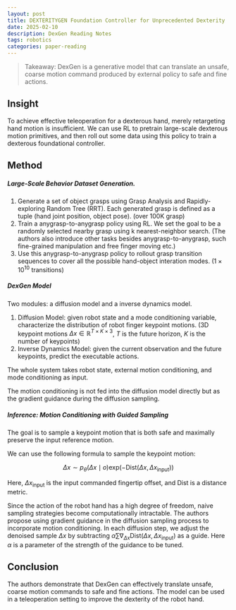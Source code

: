 ```yaml
---
layout: post
title: DEXTERITYGEN Foundation Controller for Unprecedented Dexterity
date: 2025-02-10
description: DexGen Reading Notes
tags: robotics
categories: paper-reading
---
```


> Takeaway: DexGen is a generative model that can translate an unsafe, coarse motion command produced by external policy to safe and fine actions.

## Insight

To achieve effective teleoperation for a dexterous hand, merely retargeting hand motion is insufficient. We can use RL to pretrain large-scale dexterous motion primitives, and then roll out some data using this policy to train a dexterous foundational controller.

## Method

##### Large-Scale Behavior Dataset Generation.

1. Generate a set of object grasps using Grasp Analysis and Rapidly-exploring Random Tree (RRT). Each generated grasp is defined as a tuple (hand joint position, object pose). (over 100K grasp)
2. Train a anygrasp-to-anygrasp policy using RL. We set the goal to be a randomly selected nearby grasp using k nearest-neighbor search. (The authors also introduce other tasks besides anygrasp-to-anygrasp, such fine-grained manipulation and free finger moving etc.)
3. Use this anygrasp-to-anygrasp policy to rollout grasp transition sequences to cover all the possible hand-object interation modes. ($1 \times 10^{10}$ transitions)

##### DexGen Model

Two modules: a diffusion model and a inverse dynamics model.

1. Diffusion Model: given robot state and a mode conditioning variable, characterize the distribution of robot finger keypoint motions. (3D keypoint motions $\Delta x \in \mathbb{R}^{T \times K \times 3}$, $T$ is the future horizon, $K$ is the number of keypoints)
2. Inverse Dynamics Model: given the current observation and the future keypoints, predict the executable actions.

The whole system takes robot state, external motion conditioning, and mode conditioning as input.

The motion conditioning is not fed into the diffusion model directly but as the gradient guidance during the diffusion sampling.

##### Inference: Motion Conditioning with Guided Sampling

The goal is to sample a keypoint motion that is both safe and maximally preserve the input reference motion.

We can use the following formula to sample the keypoint motion:

$$
\Delta x \sim p_\theta(\Delta x \mid o)\mathrm{exp}(-\mathrm{Dist}(\Delta x, \Delta x_{\text{input}}))
$$

Here, $\Delta x_{\text{input}}$ is the input commanded fingertip offset, and $\mathrm{Dist}$ is a distance metric.

Since the action of the robot hand has a high degree of freedom, naive sampling strategies become computationally intractable. The authors propose using gradient guidance in the diffusion sampling process to incorporate motion conditioning. In each diffusion step, we adjust the denoised sample $\Delta x$ by subtracting $\alpha\sum\nabla_{\Delta x}\text{Dist}(\Delta x, \Delta x_\text{input})$ as a guide. Here $\alpha$ is a parameter of the strength of the guidance to be tuned.

## Conclusion

The authors demonstrate that DexGen can effectively translate unsafe, coarse motion commands to safe and fine actions. The model can be used in a teleoperation setting to improve the dexterity of the robot hand.
